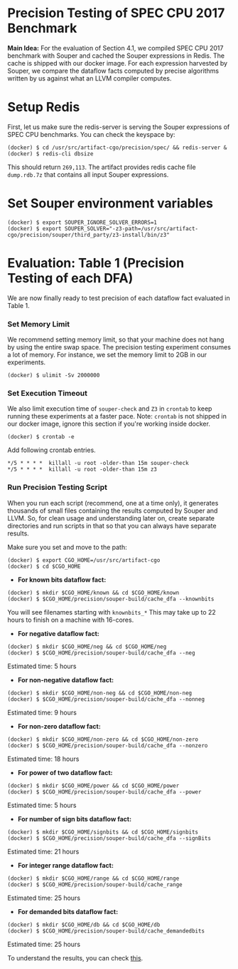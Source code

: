 # Precision Testing of SPEC CPU 2017 Benchmark

**Main Idea:** For the evaluation of Section 4.1, we compiled
SPEC CPU 2017 benchmark with Souper and cached
the Souper expressions in Redis. The cache is shipped with our docker image.
For each expression harvested by Souper, we compare the dataflow
facts computed by precise algorithms written by
us against what an LLVM compiler computes.

# Setup Redis

First, let us make sure the redis-server is serving the Souper expressions of SPEC CPU benchmarks. You can check the keyspace by:
```
(docker) $ cd /usr/src/artifact-cgo/precision/spec/ && redis-server &
(docker) $ redis-cli dbsize
```
This should return `269,113`. The artifact provides redis cache file `dump.rdb.7z`
that contains all input Souper expressions.

# Set Souper environment variables

```
(docker) $ export SOUPER_IGNORE_SOLVER_ERRORS=1
(docker) $ export SOUPER_SOLVER="-z3-path=/usr/src/artifact-cgo/precision/souper/third_party/z3-install/bin/z3"
```

# Evaluation: Table 1 (Precision Testing of each DFA)

We are now finally ready to test precision of each dataflow fact
evaluated in Table 1.

### Set Memory Limit
We recommend setting memory limit, so that your machine does not hang
by using the entire swap space. The precision testing experiment
consumes a lot of memory. For instance, we set the memory limit to
2GB in our experiments.
```
(docker) $ ulimit -Sv 2000000
```
### Set Execution Timeout
We also limit execution time of `souper-check` and `Z3` in `crontab`
to keep running these experiments at a faster pace. Note: `crontab` is not shipped in our docker image, ignore this section if you're working inside docker.

```
(docker) $ crontab -e
```

Add following crontab entries.
```
*/5 * * * *  killall -u root -older-than 15m souper-check
*/5 * * * *  killall -u root -older-than 15m z3
```

### Run Precision Testing Script

When you run each script (recommend, one at a time only),
it generates thousands of small files containing the results
computed by Souper and LLVM. So, for clean usage and
understanding later on, create separate directories and run
scripts in that so that you can always have separate results.

Make sure you set and move to the path:
```
(docker) $ export CGO_HOME=/usr/src/artifact-cgo
(docker) $ cd $CGO_HOME
```
- **For known bits dataflow fact:**
```
(docker) $ mkdir $CGO_HOME/known && cd $CGO_HOME/known
(docker) $ $CGO_HOME/precision/souper-build/cache_dfa --knownbits
```
You will see filenames starting with `knownbits_*`
This may take up to 22 hours to finish on a machine
with 16-cores.

- **For negative dataflow fact:**
```
(docker) $ mkdir $CGO_HOME/neg && cd $CGO_HOME/neg
(docker) $ $CGO_HOME/precision/souper-build/cache_dfa --neg
```
Estimated time: 5 hours

- **For non-negative dataflow fact:**
```
(docker) $ mkdir $CGO_HOME/non-neg && cd $CGO_HOME/non-neg
(docker) $ $CGO_HOME/precision/souper-build/cache_dfa --nonneg
```
Estimated time: 9 hours

- **For non-zero dataflow fact:**
```
(docker) $ mkdir $CGO_HOME/non-zero && cd $CGO_HOME/non-zero
(docker) $ $CGO_HOME/precision/souper-build/cache_dfa --nonzero
```
Estimated time: 18 hours

- **For power of two dataflow fact:**
```
(docker) $ mkdir $CGO_HOME/power && cd $CGO_HOME/power
(docker) $ $CGO_HOME/precision/souper-build/cache_dfa --power
```
Estimated time: 5 hours

- **For number of sign bits dataflow fact:**
```
(docker) $ mkdir $CGO_HOME/signbits && cd $CGO_HOME/signbits
(docker) $ $CGO_HOME/precision/souper-build/cache_dfa --signBits
```
Estimated time: 21 hours

- **For integer range dataflow fact:**
```
(docker) $ mkdir $CGO_HOME/range && cd $CGO_HOME/range
(docker) $ $CGO_HOME/precision/souper-build/cache_range
```
Estimated time: 25 hours

- **For demanded bits dataflow fact:**
```
(docker) $ mkdir $CGO_HOME/db && cd $CGO_HOME/db
(docker) $ $CGO_HOME/precision/souper-build/cache_demandedbits
```
Estimated time: 25 hours

To understand the results, you can check
[this](README.md#analysis-section-41).

